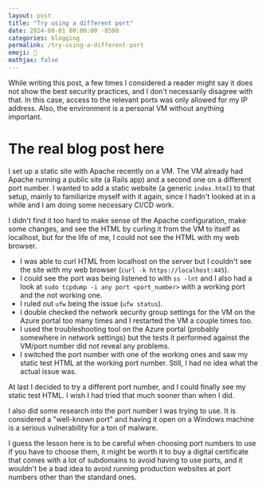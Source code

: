 ```yaml
---
layout: post
title: "Try using a different port"
date: 2024-08-01 00:00:00 -0500
categories: blogging
permalink: /try-using-a-different-port
emoji: 🤔
mathjax: false
---
```


While writing this post, a few times I considered a reader might say it does not show the best security practices, and I don't necessarily disagree with that. In this case, access to the relevant ports was only allowed for my IP address. Also, the environment is a personal VM without anything important.

# The real blog post here

I set up a static site with Apache recently on a VM. The VM already had Apache running a public site (a Rails app) and a second one on a different port number. I wanted to add a static website (a generic `index.html`) to that setup, mainly to familiarize myself with it again, since I hadn't looked at in a while and I am doing some necessary CI/CD work.

I didn't find it too hard to make sense of the Apache configuration, make some changes, and see the HTML by curling it from the VM to itself as localhost, but for the life of me, I could not see the HTML with my web browser. 

- I was able to curl HTML from localhost on the server but I couldn't see the site with my web browser (`curl -k https://localhost:445`).
- I could see the port was being listened to with `ss -lnt` and I also had a look at `sudo tcpdump -i any port <port_number>` with a working port and the not working one.
- I ruled out `ufw` being the issue (`ufw status`).
- I double checked the network security group settings for the VM on the Azure portal too many times and I restarted the VM a couple times too.
- I used the troubleshooting tool on the Azure portal (probably somewhere in network settings) but the tests it performed against the VM/port number did not reveal any problems.
- I switched the port number with one of the working ones and saw my static test HTML at the working port number. Still, I had no idea what the actual issue was.

At last I decided to try a different port number, and I could finally see my static test HTML. I wish I had tried that much sooner than when I did.

I also did some research into the port number I was trying to use. It is considered a "well-known port" and having it open on a Windows machine is a serious vulnerability for a ton of malware. 

I guess the lesson here is to be careful when choosing port numbers to use if you have to choose them, it might be worth it to buy a digital certificate that comes with a lot of subdomains to avoid having to use ports, and it wouldn't be a bad idea to avoid running production websites at port numbers other than the standard ones.